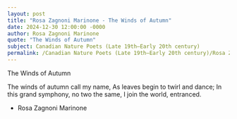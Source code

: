 ```yaml
---
layout: post
title: "Rosa Zagnoni Marinone - The Winds of Autumn"
date: 2024-12-30 12:00:00 -0000
author: Rosa Zagnoni Marinone
quote: "The Winds of Autumn"
subject: Canadian Nature Poets (Late 19th–Early 20th century)
permalink: /Canadian Nature Poets (Late 19th–Early 20th century)/Rosa Zagnoni Marinone/Rosa Zagnoni Marinone - The Winds of Autumn
---
```


The Winds of Autumn

The winds of autumn call my name,
As leaves begin to twirl and dance;
In this grand symphony, no two the same,
I join the world, entranced.

- Rosa Zagnoni Marinone
